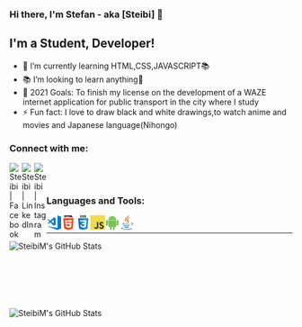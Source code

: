 ### Hi there, I'm Stefan - aka [Steibi] 👋

## I'm a Student, Developer!

- 🌱 I’m currently learning HTML,CSS,JAVASCRIPT📚
- 📚 I’m looking to learn anything🤣
- 🥅 2021 Goals: To finish my license on the development of a WAZE internet application for public transport in the city where I study
- ⚡ Fun fact: I love to draw black and white drawings,to watch anime and movies and Japanese language(Nihongo)

### Connect with me:

[<img align="left" alt="Steibi | Facebook" width="22px" src="https://cdn.jsdelivr.net/npm/simple-icons@3.13.0/icons/facebook.svg" />][facebook]
[<img align="left" alt="Steibi | LinkedIn" width="22px" src="https://cdn.jsdelivr.net/npm/simple-icons@v3/icons/linkedin.svg" />][linkedin]
[<img align="left" alt="Steibi | Instagram" width="22px" src="https://cdn.jsdelivr.net/npm/simple-icons@v3/icons/instagram.svg" />][instagram]

<br />
<br />

### Languages and Tools:


[<img align="left" alt="Visual Studio Code" width="26px"  src="https://raw.githubusercontent.com/github/explore/80688e429a7d4ef2fca1e82350fe8e3517d3494d/topics/visual-studio-code/visual-studio-code.png" />][webdevplaylist]
[<img align="left" alt="HTML5" width="26px" src="https://raw.githubusercontent.com/github/explore/80688e429a7d4ef2fca1e82350fe8e3517d3494d/topics/html/html.png" />][webdevplaylist]
[<img align="left" alt="CSS3" width="26px" src="https://raw.githubusercontent.com/github/explore/80688e429a7d4ef2fca1e82350fe8e3517d3494d/topics/css/css.png" />][cssplaylist]
[<img align="left" alt="JavaScript" width="26px" src="https://raw.githubusercontent.com/github/explore/80688e429a7d4ef2fca1e82350fe8e3517d3494d/topics/javascript/javascript.png" />][jsplaylist]
[<img align="left" alt="Android Studio" width="26px" src="https://raw.githubusercontent.com/github/explore/80688e429a7d4ef2fca1e82350fe8e3517d3494d/topics/android/android.png" />][androidplaylist]
[<img align="left" target="_blank" alt="JAVA" width="26px" src="https://raw.githubusercontent.com/github/explore/80688e429a7d4ef2fca1e82350fe8e3517d3494d/topics/java/java.png" />][javaplaylist]

<br />


---

<img align="left" alt="SteibiM's GitHub Stats" src="https://github-readme-stats.codestackr.vercel.app/api?username=SteibiM&show_icons=true&hide_border=true&theme=merko&hide=contribs" />
<br /><br /><br /><br /><br /><br /><br />


<img align="left" alt="SteibiM's GitHub Stats" src="https://github-readme-stats.vercel.app/api/top-langs/?username=SteibiM&langs_count=5&layout=compact"/>


[facebook]: https://www.facebook.com/stefan.munteanu.1042
[instagram]: https://www.instagram.com/stefan_munteanu14/
[linkedin]: https://www.linkedin.com/in/munteanu-stefan-3487a91b7/
[jsplaylist]:https://www.w3schools.com/js/DEFAULT.asp
[webdevplaylist]:https://code.visualstudio.com/
[webdevplaylist]:https://www.w3schools.com/html/
[cssplaylist]:https://www.w3schools.com/css/default.asp
[androidplaylist]:https://developer.android.com/docs
[javaplaylist]:https://www.programiz.com/java-programming
<!--
**SteibiM/SteibiM** is a ✨ _special_ ✨ repository because its `README.md` (this file) appears on your GitHub profile.

